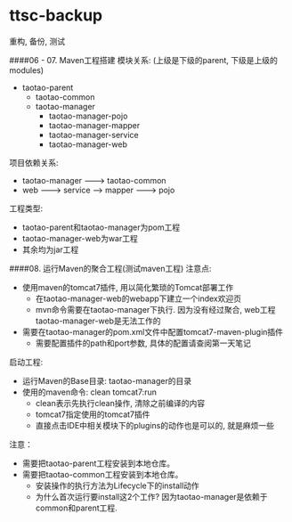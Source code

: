 # ttsc-backup
重构, 备份, 测试

####06 - 07. Maven工程搭建
模块关系: (上级是下级的parent, 下级是上级的modules)
+ taotao-parent
  + taotao-common
  + taotao-manager
    + taotao-manager-pojo
    + taotao-manager-mapper
    + taotao-manager-service
    + taotao-manager-web

项目依赖关系: 
+ taotao-manager ---> taotao-common
+ web ---> service --> mapper ---> pojo

工程类型:
+ taotao-parent和taotao-manager为pom工程
+ taotao-manager-web为war工程
+ 其余均为jar工程

####08. 运行Maven的聚合工程(测试maven工程)
注意点:
+ 使用maven的tomcat7插件, 用以简化繁琐的Tomcat部署工作
  + 在taotao-manager-web的webapp下建立一个index欢迎页
  + mvn命令需要在taotao-manager下执行. 因为没有经过聚合, web工程taotao-manager-web是无法工作的
+ 需要在taotao-manager的pom.xml文件中配置tomcat7-maven-plugin插件
  + 需要配置插件的path和port参数, 具体的配置请查阅第一天笔记


启动工程:
+ 运行Maven的Base目录: taotao-manager的目录
+ 使用的maven命令: clean tomcat7:run
  + clean表示先执行clean操作, 清除之前编译的内容
  + tomcat7指定使用的tomcat7插件
  + 直接点击IDE中相关模块下的plugins的动作也是可以的, 就是麻烦一些

注意：
+ 需要把taotao-parent工程安装到本地仓库。
+ 需要把taotao-common工程安装到本地仓库。
  + 安装操作的执行方法为Lifecycle下的install动作
  + 为什么首次运行要install这2个工作? 因为taotao-manager是依赖于common和parent工程.
